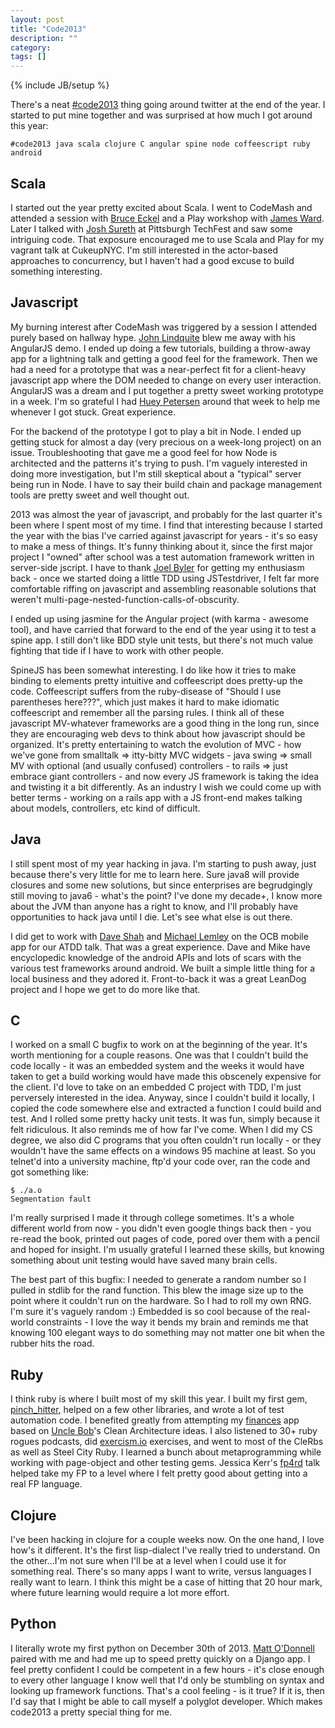 ```yaml
---
layout: post
title: "Code2013"
description: ""
category: 
tags: []
---
```

{% include JB/setup %}

There's a neat [#code2013] thing going around twitter at the end of the year.  I started to put mine together and was surprised at how much I got around this year:

```
#code2013 java scala clojure C angular spine node coffeescript ruby android
```

## Scala
I started out the year pretty excited about Scala.  I went to CodeMash and attended a session with [Bruce Eckel] and a Play workshop with [James Ward].  Later I talked with [Josh Sureth] at Pittsburgh TechFest and saw some intriguing code.  That exposure encouraged me to use Scala and Play for my vagrant talk at CukeupNYC.  I'm still interested in the actor-based approaches to concurrency, but I haven't had a good excuse to build something interesting.

## Javascript
My burning interest after CodeMash was triggered by a session I attended purely based on hallway hype.  [John Lindquite] blew me away with his AngularJS demo.  I ended up doing a few tutorials, building a throw-away app for a lightning talk and getting a good feel for the framework.  Then we had a need for a prototype that was a near-perfect fit for a client-heavy javascript app where the DOM needed to change on every user interaction.  AngularJS was a dream and I put together a pretty sweet working prototype in a week.  I'm so grateful I had [Huey Petersen] around that week to help me whenever I got stuck.  Great experience.

For the backend of the prototype I got to play a bit in Node.  I ended up getting stuck for almost a day (very precious on a week-long project) on an issue.  Troubleshooting that gave me a good feel for how Node is architected and the patterns it's trying to push.  I'm vaguely interested in doing more investigation, but I'm still skeptical about a "typical" server being run in Node.  I have to say their build chain and package management tools are pretty sweet and well thought out.

2013 was almost the year of javascript, and probably for the last quarter it's been where I spent most of my time.  I find that interesting because I started the year with the bias I've carried against javascript for years - it's so easy to make a mess of things.  It's funny thinking about it, since the first major project I "owned" after school was a test automation framework written in server-side jscript.  I have to thank [Joel Byler] for getting my enthusiasm back - once we started doing a little TDD using JSTestdriver, I felt far more comfortable riffing on javascript and assembling reasonable solutions that weren't multi-page-nested-function-calls-of-obscurity.

I ended up using jasmine for the Angular project (with karma - awesome tool), and have carried that forward to the end of the year using it to test a spine app.  I still don't like BDD style unit tests, but there's not much value fighting that tide if I have to work with other people.

SpineJS has been somewhat interesting.  I do like how it tries to make binding to elements pretty intuitive and coffeescript does pretty-up the code.  Coffeescript suffers from the ruby-disease of "Should I use parentheses here???", which just makes it hard to make idiomatic coffeescript and remember all the parsing rules.  I think all of these javascript MV-whatever frameworks are a good thing in the long run, since they are encouraging web devs to think about how javascript should be organized.  It's pretty entertaining to watch the evolution of MVC - how we've gone from smalltalk => itty-bitty MVC widgets - java swing => small MV with optional (and usually confused) controllers - to rails => just embrace giant controllers - and now every JS framework is taking the idea and twisting it a bit differently.  As an industry I wish we could come up with better terms - working on a rails app with a JS front-end makes talking about models, controllers, etc kind of difficult.

## Java
I still spent most of my year hacking in java.  I'm starting to push away, just because there's very little for me to learn here.  Sure java8 will provide closures and some new solutions, but since enterprises are begrudgingly still moving to java6 - what's the point?  I've done my decade+, I know more about the JVM than anyone has a right to know, and I'll probably have opportunities to hack java until I die.  Let's see what else is out there.

I did get to work with [Dave Shah] and [Michael Lemley] on the OCB mobile app for our ATDD talk.  That was a great experience.  Dave and Mike have encyclopedic knowledge of the android APIs and lots of scars with the various test frameworks around android.  We built a simple little thing for a local business and they adored it.  Front-to-back it was a great LeanDog project and I hope we get to do more like that.

## C
I worked on a small C bugfix to work on at the beginning of the year.  It's worth mentioning for a couple reasons.  One was that I couldn't build the code locally - it was an embedded system and the weeks it would have taken to get a build working would have made this obscenely expensive for the client.  I'd love to take on an embedded C project with TDD, I'm just perversely interested in the idea.  Anyway, since I couldn't build it locally, I copied the code somewhere else and extracted a function I could build and test.  And I rolled some pretty hacky unit tests.  It was fun, simply because it felt ridiculous.  It also reminds me of how far I've come.  When I did my CS degree, we also did C programs that you often couldn't run locally - or they wouldn't have the same effects on a windows 95 machine at least.  So you telnet'd into a university machine, ftp'd your code over, ran the code and got something like:

```
$ ./a.o
Segmentation fault
```

I'm really surprised I made it through college sometimes.  It's a whole different world from now - you didn't even google things back then - you re-read the book, printed out pages of code, pored over them with a pencil and hoped for insight.  I'm usually grateful I learned these skills, but knowing something about unit testing would have saved many brain cells.

The best part of this bugfix:  I needed to generate a random number so I pulled in stdlib for the rand function.  This blew the image size up to the point where it couldn't run on the hardware.  So I had to roll my own RNG.  I'm sure it's vaguely random :)  Embedded is so cool because of the real-world constraints - I love the way it bends my brain and reminds me that knowing 100 elegant ways to do something may not matter one bit when the rubber hits the road.

## Ruby
I think ruby is where I built most of my skill this year.  I built my first gem, [pinch_hitter], helped on a few other libraries, and wrote a lot of test automation code.  I benefited greatly from attempting my [finances] app based on [Uncle Bob]'s Clean Architecture ideas.  I also listened to 30+ ruby rogues podcasts, did [exercism.io] exercises, and went to most of the CleRbs as well as Steel City Ruby.  I learned a bunch about metaprogramming while working with page-object and other testing gems.  Jessica Kerr's [fp4rd] talk helped take my FP to a level where I felt pretty good about getting into  a real FP language.

## Clojure
I've been hacking in clojure for a couple weeks now.  On the one hand, I love how's it different.  It's the first lisp-dialect I've really tried to understand.  On the other...I'm not sure when I'll be at a level when I could use it for something real.  There's so many apps I want to write, versus languages I really want to learn.  I think this might be a case of hitting that 20 hour mark, where future learning would require a lot more effort.

## Python
I literally wrote my first python on December 30th of 2013.  [Matt O'Donnell] paired with me and had me up to speed pretty quickly on a Django app.  I feel pretty confident I could be competent in a few hours - it's close enough to every other language I know well that I'd only be stumbling on syntax and looking up framework functions.  That's a cool feeling - is it true?  If it is, then I'd say that I might be able to call myself a polyglot developer.  Which makes code2013 a pretty special thing for me.

[#code2013]: https://twitter.com/search?q=%23code2013
[Bruce Eckel]: http://www.atomicscala.com/
[James Ward]: http://www.jamesward.com/
[Josh Sureth]: https://twitter.com/jsuereth
[John Lindquite]: https://egghead.io
[Huey Petersen]: https://twitter.com/hueypetersen
[Joel Byler]: https://twitter.com/joelbyler
[Dave Shah]: https://twitter.com/daveshah
[Michael Lemley]: https://twitter.com/audienceofnone
[pinch_hitter]: https://github.com/stevenjackson/pinch_hitter
[finances]: https://github.com/stevenjackson/finances
[Uncle Bob]: https://twitter.com/unclebobmartin
[exercism.io]: http://exercism.io
[fp4rd]: https://github.com/jessitron/fp4rd
[Matt O'Donnell]: https://twitter.com/odonnell004
